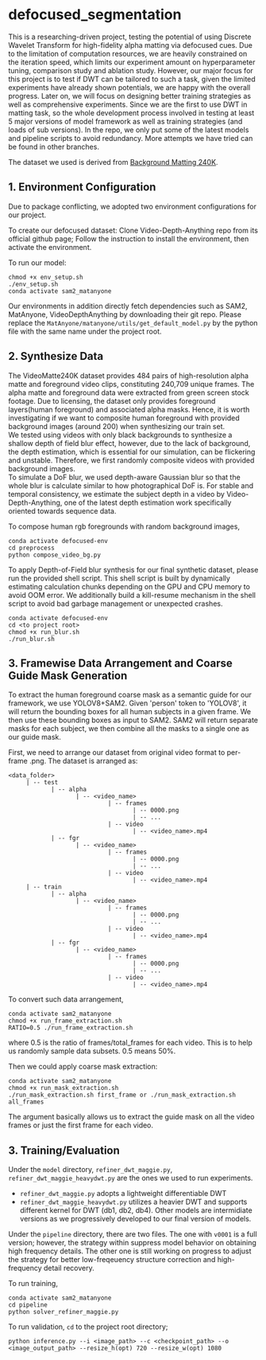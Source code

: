 # defocused_segmentation

This is a researching-driven project, testing the potential of using Discrete Wavelet Transform for high-fidelity alpha matting via defocused cues. 
Due to the limitation of computation resources, we are heavily constrained on the iteration speed, which limits our experiment amount on hyperparameter tuning, comparison study and ablation study. However, our major focus for this project is to test if DWT can be tailored to such a task, given the limited experiments have already shown potentials, we are happy with the overall progress. Later on, we will focus on designing better training strategies as well as comprehensive experiments. Since we are the first to use DWT in matting task, so the whole development process involved in testing at least 5 major versions of model framework as well as training strategies (and loads of sub versions). In the repo, we only put some of the latest models and pipeline scripts to avoid redundancy. More attempts we have tried can be found in other branches.

The dataset we used is derived from [Background Matting 240K](https://grail.cs.washington.edu/projects/background-matting-v2/#/datasets).


## 1. Environment Configuration
Due to package conflicting, we adopted two environment configurations for our project.

To create our defocused dataset:
Clone Video-Depth-Anything repo from its official github page;
Follow the instruction to install the environment, then activate the environment.

To run our model:
```
chmod +x env_setup.sh
./env_setup.sh
conda activate sam2_matanyone
```

Our environments in addition directly fetch dependencies such as SAM2, MatAnyone, VideoDepthAnything by downloading their git repo. Please replace the `MatAnyone/matanyone/utils/get_default_model.py` by the python file with the same name under the project root.


## 2. Synthesize Data
The VideoMatte240K dataset provides 484 pairs of high-resolution alpha matte and foreground video clips, constituting 240,709 unique frames. The alpha matte and foreground data were extracted from green screen stock footage. Due to licensing, the dataset only provides foreground layers(human foreground) and associated alpha masks. Hence, it is worth investigating if we want to composite human foreground with provided background images (around 200) when synthesizing our train set.  
We tested using videos with only black backgrounds to synthesize a shallow depth of field blur effect, however, due to the lack of background, the depth estimation, which is essential for our simulation, can be flickering and unstable. Therefore, we first randomly composite videos with provided background images.  
To simulate a DoF blur, we used depth-aware Gaussian blur so that the whole blur is calculate similar to how photographical DoF is. For stable and temporal consistency, we estimate the subject depth in a video by Video-Depth-Anything, one of the latest depth estimation work specifically oriented towards sequence data.

To compose human rgb foregrounds with random background images, 
```
conda activate defocused-env
cd preprocess
python compose_video_bg.py
```

To apply Depth-of-Field blur synthesis for our final synthetic dataset, please run the provided shell script. This shell script is built by dynamically estimating calculation chunks depending on the GPU and CPU memory to avoid OOM error. We additionally build a kill-resume mechanism in the shell script to avoid bad garbage management or unexpected crashes.
```
conda activate defocused-env
cd <to project root>
chmod +x run_blur.sh
./run_blur.sh
```

## 3. Framewise Data Arrangement and Coarse Guide Mask Generation
To extract the human foreground coarse mask as a semantic guide for our framework, we use YOLOV8+SAM2. Given 'person' token to 'YOLOV8', it will return the bounding boxes for all human subjects in a given frame. We then use these bounding boxes as input to SAM2. SAM2 will return separate masks for each subject, we then combine all the masks to a single one as our guide mask.

First, we need to arrange our dataset from original video format to per-frame .png.
The dataset is arranged as:
```
<data_folder>
     | -- test
            | -- alpha
                   | -- <video_name>
                            | -- frames
                                   | -- 0000.png
                                   | -- ...
                            | -- video
                                   | -- <video_name>.mp4
            | -- fgr
                   | -- <video_name>
                            | -- frames
                                   | -- 0000.png
                                   | -- ...
                            | -- video
                                   | -- <video_name>.mp4
     | -- train
            | -- alpha
                   | -- <video_name>
                            | -- frames
                                   | -- 0000.png
                                   | -- ...
                            | -- video
                                   | -- <video_name>.mp4
            | -- fgr
                   | -- <video_name>
                            | -- frames
                                   | -- 0000.png
                                   | -- ...
                            | -- video
                                   | -- <video_name>.mp4

```
To convert such data arrangement,
```
conda activate sam2_matanyone
chmod +x run_frame_extraction.sh
RATIO=0.5 ./run_frame_extraction.sh  
```
where 0.5 is the ratio of frames/total_frames for each video. This is to help us randomly sample data subsets. 0.5 means 50%.

Then we could apply coarse mask extraction:
```
conda activate sam2_matanyone
chmod +x run_mask_extraction.sh
./run_mask_extraction.sh first_frame or ./run_mask_extraction.sh all_frames
```
The argument basically allows us to extract the guide mask on all the video frames or just the first frame for each video.


## 3. Training/Evaluation
Under the `model` directory, `refiner_dwt_maggie.py`, `refiner_dwt_maggie_heavydwt.py` are the ones we used to run experiments.  
* `refiner_dwt_maggie.py` adopts a lightweight differentiable DWT
* `refiner_dwt_maggie_heavydwt.py` utilizes a heavier DWT and supports different kernel for DWT (db1, db2, db4).
Other models are intermidiate versions as we progressively developed to our final version of models.

Under the `pipeline` directory, there are two files. The one with `v0001` is a full version; however, the strategy within suppress model behavior on obtaining high frequency details.
The other one is still working on progress to adjust the strategy for better low-freqeuency structure correction and high-frequency detail recovery.

To run training,
```
conda activate sam2_matanyone
cd pipeline
python solver_refiner_maggie.py

```

To run validation,
`cd` to the project root directory;
```
python inference.py --i <image_path> --c <checkpoint_path> --o <image_output_path> --resize_h(opt) 720 --resize_w(opt) 1080
```
